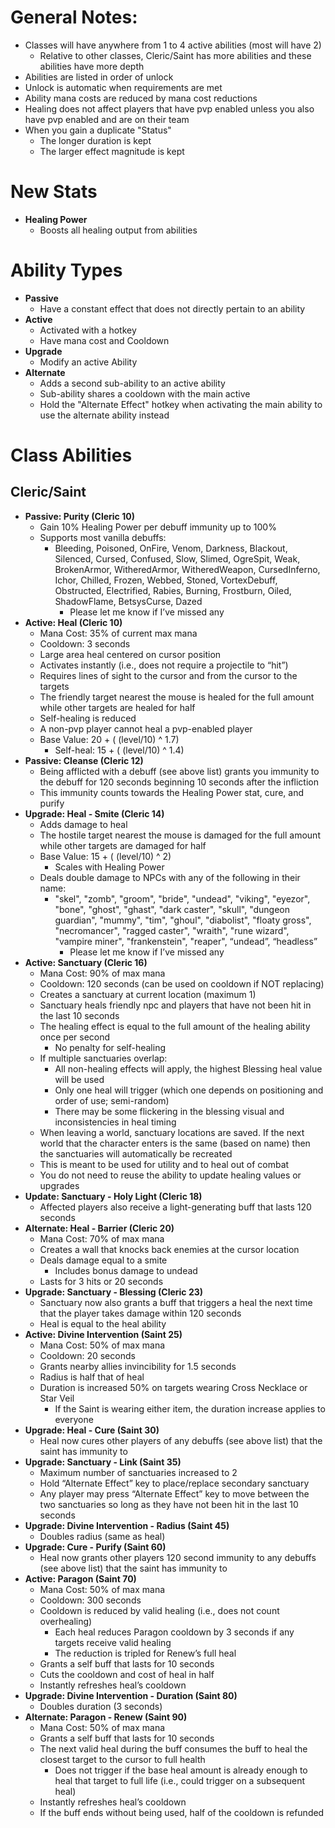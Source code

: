 # General Notes:
* Classes will have anywhere from 1 to 4 active abilities (most will have 2)
	* Relative to other classes, Cleric/Saint has more abilities and these abilities have more depth
* Abilities are listed in order of unlock
* Unlock is automatic when requirements are met
* Ability mana costs are reduced by mana cost reductions
* Healing does not affect players that have pvp enabled unless you also have pvp enabled and are on their team
* When you gain a duplicate "Status"
	* The longer duration is kept
	* The larger effect magnitude is kept

# New Stats
* **Healing Power**
	* Boosts all healing output from abilities

# Ability Types
* **Passive**
	* Have a constant effect that does not directly pertain to an ability
* **Active**
	* Activated with a hotkey
	* Have mana cost and Cooldown
* **Upgrade**
	* Modify an active Ability
* **Alternate**
	* Adds a second sub-ability to an active ability
	* Sub-ability shares a cooldown with the main active
	* Hold the "Alternate Effect" hotkey when activating the main ability to use the alternate ability instead

# Class Abilities
## Cleric/Saint
* **Passive: Purity (Cleric 10)**
	* Gain 10% Healing Power per debuff immunity up to 100%
	* Supports most vanilla debuffs:
		* Bleeding, Poisoned, OnFire, Venom, Darkness, Blackout, Silenced, Cursed, Confused, Slow, Slimed, OgreSpit, Weak, BrokenArmor, WitheredArmor, WitheredWeapon, CursedInferno, Ichor, Chilled, Frozen, Webbed, Stoned, VortexDebuff, Obstructed, Electrified, Rabies, Burning, Frostburn, Oiled, ShadowFlame, BetsysCurse, Dazed
			* Please let me know if I’ve missed any
* **Active: Heal (Cleric 10)**
	* Mana Cost: 35% of current max mana
	* Cooldown: 3 seconds
	* Large area heal centered on cursor position
	* Activates instantly (i.e., does not require a projectile to “hit”)
	* Requires lines of sight to the cursor and from the cursor to the targets
	* The friendly target nearest the mouse is healed for the full amount while other targets are healed for half
	* Self-healing is reduced
	* A non-pvp player cannot heal a pvp-enabled player
	* Base Value: 20 + ( (level/10) ^ 1.7)
		* Self-heal: 15 + ( (level/10) ^ 1.4)
* **Passive: Cleanse (Cleric 12)**
	* Being afflicted with a debuff (see above list) grants you immunity to the debuff for 120 seconds beginning 10 seconds after the infliction
	* This immunity counts towards the Healing Power stat, cure, and purify
* **Upgrade: Heal - Smite (Cleric 14)**
	* Adds damage to heal
	* The hostile target nearest the mouse is damaged for the full amount while other targets are damaged for half
	* Base Value: 15 + ( (level/10) ^ 2)
		* Scales with Healing Power
	* Deals double damage to NPCs with any of the following in their name:
		* "skel", "zomb", "groom", "bride", "undead", "viking", "eyezor", "bone", "ghost", "ghast", "dark caster", "skull", "dungeon guardian", "mummy", "tim", "ghoul", "diabolist", "floaty gross", "necromancer", "ragged caster", "wraith", "rune wizard", "vampire miner", "frankenstein", "reaper", “undead”, “headless”
			* Please let me know if I’ve missed any
* **Active: Sanctuary (Cleric 16)**
	* Mana Cost: 90% of max mana
	* Cooldown: 120 seconds (can be used on cooldown if NOT replacing)
	* Creates a sanctuary at current location (maximum 1)
	* Sanctuary heals friendly npc and players that have not been hit in the last 10 seconds
	* The healing effect is equal to the full amount of the healing ability once per second
		* No penalty for self-healing
	* If multiple sanctuaries overlap:
		* All non-healing effects will apply, the highest Blessing heal value will be used
		* Only one heal will trigger (which one depends on positioning and order of use; semi-random)
		* There may be some flickering in the blessing visual and inconsistencies in heal timing
	* When leaving a world, sanctuary locations are saved. If the next world that the character enters is the same (based on name) then the sanctuaries will automatically be recreated
	* This is meant to be used for utility and to heal out of combat
	* You do not need to reuse the ability to update healing values or upgrades
* **Update: Sanctuary - Holy Light (Cleric 18)**
	* Affected players also receive a light-generating buff that lasts 120 seconds
* **Alternate: Heal - Barrier (Cleric 20)**
	* Mana Cost: 70% of max mana
	* Creates a wall that knocks back enemies at the cursor location
	* Deals damage equal to a smite
		* Includes bonus damage to undead
	* Lasts for 3 hits or 20 seconds
* **Upgrade: Sanctuary - Blessing (Cleric 23)**
	* Sanctuary now also grants a buff that triggers a heal the next time that the player takes damage within 120 seconds
	* Heal is equal to the heal ability
* **Active: Divine Intervention (Saint 25)**
	* Mana Cost: 50% of max mana
	* Cooldown: 20 seconds
	* Grants nearby allies invincibility for 1.5 seconds
	* Radius is half that of heal
	* Duration is increased 50% on targets wearing Cross Necklace or Star Veil
		* If the Saint is wearing either item, the duration increase applies to everyone
* **Upgrade: Heal - Cure (Saint 30)**
	* Heal now cures other players of any debuffs (see above list) that the saint has immunity to
* **Upgrade: Sanctuary - Link (Saint 35)**
	* Maximum number of sanctuaries increased to 2
	* Hold “Alternate Effect” key to place/replace secondary sanctuary
	* Any player may press “Alternate Effect” key to move between the two sanctuaries so long as they have not been hit in the last 10 seconds
* **Upgrade: Divine Intervention - Radius (Saint 45)**
	* Doubles radius (same as heal)
* **Upgrade: Cure - Purify (Saint 60)**
	* Heal now grants other players 120 second immunity to any debuffs (see above list) that the saint has immunity to
* **Active: Paragon (Saint 70)**
	* Mana Cost: 50% of max mana
	* Cooldown: 300 seconds
	* Cooldown is reduced by valid healing (i.e., does not count overhealing)
		* Each heal reduces Paragon cooldown by 3 seconds if any targets receive valid healing
		* The reduction is tripled for Renew’s full heal
	* Grants a self buff that lasts for 10 seconds
	* Cuts the cooldown and cost of heal in half
	* Instantly refreshes heal’s cooldown
* **Upgrade: Divine Intervention - Duration (Saint 80)**
	* Doubles duration (3 seconds)
* **Alternate: Paragon - Renew (Saint 90)**
	* Mana Cost: 50% of max mana
	* Grants a self buff that lasts for 10 seconds
	* The next valid heal during the buff consumes the buff to heal the closest target to the cursor to full health
		* Does not trigger if the base heal amount is already enough to heal that target to full life (i.e., could trigger on a subsequent heal)
	* Instantly refreshes heal’s cooldown
	* If the buff ends without being used, half of the cooldown is refunded
